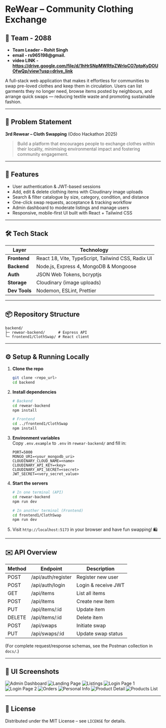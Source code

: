 # ReWear – Community Clothing Exchange

## 👥 Team - 2088
- **Team Leader – Rohit Singh**  
 - **email - rs965198@gmail.**
 - **video LINK - https://drive.google.com/file/d/1hHrSNpMWRfpZWrIoCO7ptpKyDOUOfwQp/view?usp=drive_link**

A full-stack web application that makes it effortless for communities to swap pre-loved clothes and keep them in circulation. Users can list garments they no longer need, browse items posted by neighbours, and arrange quick swaps — reducing textile waste and promoting sustainable fashion.

---

## 📝 Problem Statement
**3rd Rewear – Cloth Swapping** (Odoo Hackathon 2025)

> Build a platform that encourages people to exchange clothes within their locality, minimising environmental impact and fostering community engagement.

---

## 🚀 Features
- User authentication & JWT-based sessions
- Add, edit & delete clothing items with Cloudinary image uploads
- Search & filter catalogue by size, category, condition, and distance
- One-click swap requests, acceptance & tracking workflow
- Admin dashboard to moderate listings and manage users
- Responsive, mobile-first UI built with React + Tailwind CSS

---

## 🛠️ Tech Stack
| Layer | Technology |
|-------|------------|
| **Frontend** | React 18, Vite, TypeScript, Tailwind CSS, Radix UI |
| **Backend**  | Node.js, Express 4, MongoDB & Mongoose |
| **Auth**     | JSON Web Tokens, bcryptjs |
| **Storage**  | Cloudinary (image uploads) |
| **Dev Tools**| Nodemon, ESLint, Prettier |

---

## 📦 Repository Structure
```
backend/
├─ rewear-backend/      # Express API
└─ frontend1/ClothSwap/ # React client
```

---

## ⚙️ Setup & Running Locally
1. **Clone the repo**  
   ```bash
   git clone <repo_url>
   cd backend
   ```
2. **Install dependencies**  
   ```bash
   # Backend
   cd rewear-backend
   npm install

   # Frontend
   cd ../frontend1/ClothSwap
   npm install
   ```
3. **Environment variables**  
   Copy `.env.example` to `.env` in `rewear-backend/` and fill in:
   ```env
   PORT=5000
   MONGO_URI=<your_mongodb_uri>
   CLOUDINARY_CLOUD_NAME=<name>
   CLOUDINARY_API_KEY=<key>
   CLOUDINARY_API_SECRET=<secret>
   JWT_SECRET=<very_secret_value>
   ```
4. **Start the servers**  
   ```bash
   # In one terminal (API)
   cd rewear-backend
   npm run dev

   # In another terminal (Frontend)
   cd frontend1/ClothSwap
   npm run dev
   ```
5. Visit `http://localhost:5173` in your browser and have fun swapping! 🛍️

---

## ✉️ API Overview
| Method | Endpoint | Description |
|--------|----------|-------------|
| POST   | /api/auth/register | Register new user |
| POST   | /api/auth/login    | Login & receive JWT |
| GET    | /api/items         | List all items |
| POST   | /api/items         | Create new item |
| PUT    | /api/items/:id     | Update item |
| DELETE | /api/items/:id     | Delete item |
| POST   | /api/swaps         | Initiate swap |
| PUT    | /api/swaps/:id     | Update swap status |

(For complete request/response schemas, see the Postman collection in `docs/`.)

---



## 📸 UI Screenshots

![Admin Dashboard](frontend1/ClothSwap/assets/Admin%20-%20Copy.png)
![Landing Page](frontend1/ClothSwap/assets/Landing%20Page%20-%20Copy%20-%20Copy.jpg)
![Listings](frontend1/ClothSwap/assets/Listings%20-%20Copy%20-%20Copy.png)
![Login Page 1](frontend1/ClothSwap/assets/Login%20Page%20-%20Copy%20%282%29.png)
![Login Page 2](frontend1/ClothSwap/assets/Login%20Page%20-%20Copy%20-%20Copy.png)
![Orders](frontend1/ClothSwap/assets/Orders%20-%20Copy%20-%20Copy.png)
![Personal Info](frontend1/ClothSwap/assets/Personal%20info%20-%20Copy%20-%20Copy.jpg)
![Product Detail](frontend1/ClothSwap/assets/Product%20detail%20Page%20-%20Copy%20-%20Copy.png)
![Products List](frontend1/ClothSwap/assets/Products%20List%20page%20-%20Copy%20-%20Copy.png)

---

## 📄 License
Distributed under the MIT License – see `LICENSE` for details.
